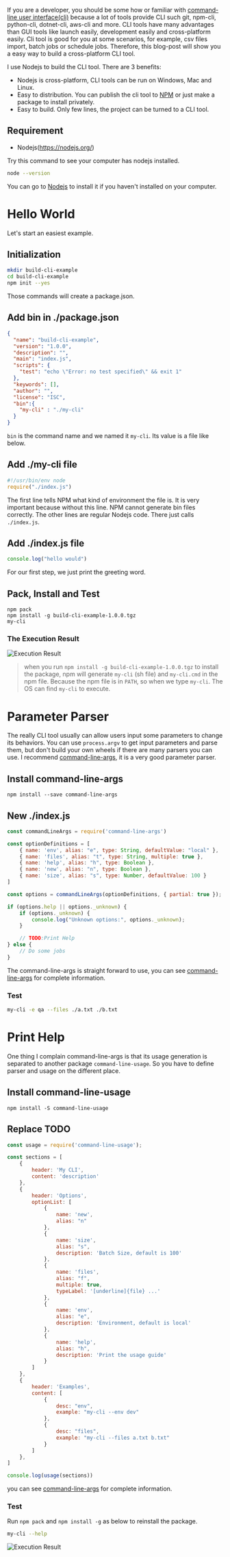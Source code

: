 If you are a developer, you should be some how or familiar with [command-line user interface(cli)](https://en.wikipedia.org/wiki/Command-line_interface) because a lot of tools provide CLI such git, npm-cli, python-cli, dotnet-cli, aws-cli and more. CLI tools have many advantages than GUI tools like launch easily, development easily and cross-platform easily. Cli tool is good for you at some scenarios, for example, csv files import, batch jobs or schedule jobs. Therefore, this blog-post will show you a easy way to build a cross-platform CLI tool.

I use Nodejs to build the CLI tool. There are 3 benefits:
- Nodejs is cross-platform, CLI tools can be run on Windows, Mac and Linux.
- Easy to distribution. You can publish the cli tool to [NPM](https://www.npmjs.com/) or just make a package to install privately.
- Easy to build. Only few lines, the project can be turned to a CLI tool.

## Requirement
- Nodejs(https://nodejs.org/)

Try this command to see your computer has nodejs installed.
``` bash
node --version
```
You can go to [Nodejs](https://nodejs.org/en/download/) to install it if you haven't installed on your computer.

# Hello World
Let's start an easiest example.

## Initialization
``` bash
mkdir build-cli-example
cd build-cli-example
npm init --yes
```
Those commands will create a package.json.

## Add bin in ./package.json
``` json
{
  "name": "build-cli-example",
  "version": "1.0.0",
  "description": "",
  "main": "index.js",
  "scripts": {
    "test": "echo \"Error: no test specified\" && exit 1"
  },
  "keywords": [],
  "author": "",
  "license": "ISC",
  "bin":{
    "my-cli" : "./my-cli"
  }
}
```

`bin` is the command name and we named it `my-cli`. Its value is a file like below.

## Add ./my-cli file
``` js
#!/usr/bin/env node
require("./index.js")
```
The first line tells NPM what kind of environment the file is. It is very important because without this line. NPM cannot generate bin files correctly.
The other lines are regular Nodejs code. There just calls `./index.js`.

## Add ./index.js file
```js
console.log("hello would")
```
For our first step, we just print the greeting word.

## Pack, Install and Test
```
npm pack
npm install -g build-cli-example-1.0.0.tgz
my-cli
```

### The Execution Result
![Execution Result](https://wadehuang36.github.io/assets/images/2017-07-10-build-your-first-cli-1.png?v=1)

> when you run `npm install -g build-cli-example-1.0.0.tgz` to install the package, npm will generate `my-cli` (sh file) and `my-cli.cmd` in the npm file.
Because the npm file is in `PATH`, so when we type `my-cli`. The OS can find `my-cli` to execute.

# Parameter Parser
The really CLI tool usually can allow users input some parameters to change its behaviors. You can use `process.argv` to get input parameters and parse them, but don't build your own wheels if there are many parsers you can use. I recommend [command-line-args](https://www.npmjs.com/package/command-line-args), it is a very good parameter parser.

## Install command-line-args
```
npm install --save command-line-args 
```

## New ./index.js
``` js
const commandLineArgs = require('command-line-args')

const optionDefinitions = [
    { name: 'env', alias: "e", type: String, defaultValue: "local" },    
    { name: 'files', alias: "t", type: String, multiple: true },    
    { name: 'help', alias: "h", type: Boolean },
    { name: 'new', alias: "n", type: Boolean },
    { name: 'size', alias: "s", type: Number, defaultValue: 100 }
]

const options = commandLineArgs(optionDefinitions, { partial: true });

if (options.help || options._unknown) {
    if (options._unknown) {
        console.log("Unknown options:", options._unknown);
    }

    // TODO:Print Help
} else {
    // Do some jobs
}
```
The command-line-args is straight forward to use, you can see [command-line-args](https://www.npmjs.com/package/command-line-args) for complete information. 

### Test
``` bash
my-cli -e qa --files ./a.txt ./b.txt
```

# Print Help
One thing I complain command-line-args is that its usage generation is separated to another package `command-line-usage`. So you have to define parser and usage on the different place.

## Install command-line-usage
```
npm install -S command-line-usage
```

## Replace TODO
``` js
const usage = require('command-line-usage');

const sections = [
    {
        header: 'My CLI',
        content: 'description'
    },
    {
        header: 'Options',
        optionList: [
            {
                name: 'new',
                alias: "n"
            },
            {
                name: 'size',
                alias: "s",
                description: 'Batch Size, default is 100'
            },
            {
                name: 'files',
                alias: "f",
                multiple: true,
                typeLabel: '[underline]{file} ...'
            },
            {
                name: 'env',
                alias: "e",
                description: 'Environment, default is local'
            },
            {
                name: 'help',
                alias: "h",
                description: 'Print the usage guide'
            }
        ]
    },
    {
        header: 'Examples',
        content: [
            {
                desc: "env",
                example: "my-cli --env dev"
            },
            {
                desc: "files",
                example: "my-cli --files a.txt b.txt"
            }
        ]
    },
]

console.log(usage(sections))
```
you can see [command-line-args](https://www.npmjs.com/package/command-line-usage) for complete information. 

### Test
Run `npm pack` and `npm install -g` as below to reinstall the package.

``` bash
my-cli --help
```
![Execution Result](https://wadehuang36.github.io/assets/images/2017-07-10-build-your-first-cli-2.png?v=2)
